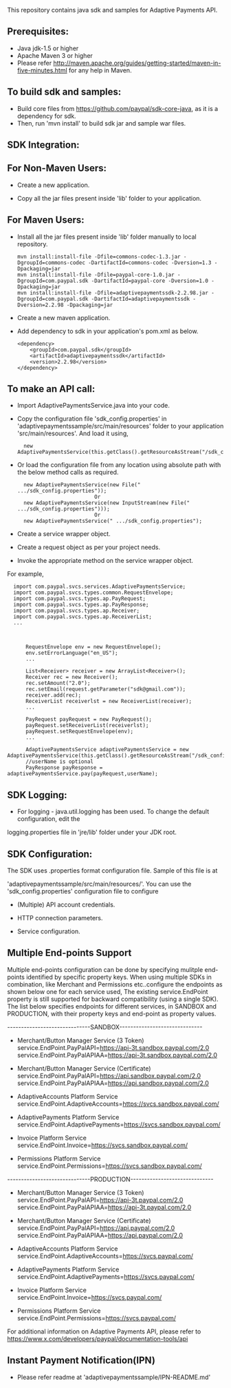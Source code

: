 This repository contains java sdk and samples for Adaptive Payments API.

Prerequisites:
---------------
*	Java jdk-1.5 or higher
*	Apache Maven 3 or higher
*	Please refer http://maven.apache.org/guides/getting-started/maven-in-five-minutes.html for any help in Maven.

To build sdk and samples:
--------------------------
*	Build core files from https://github.com/paypal/sdk-core-java, as it is a dependency for sdk.
*	Then, run 'mvn install' to build sdk jar and sample war files.

SDK Integration:
----------------
For Non-Maven Users:
--------------------
*   Create a new application.

*   Copy  all the jar files present inside 'lib' folder to your application.

For Maven Users:
----------------
*   Install all the jar files present inside 'lib' folder manually to local repository. 

        mvn install:install-file -Dfile=commons-codec-1.3.jar -DgroupId=commons-codec -DartifactId=commons-codec -Dversion=1.3 -Dpackaging=jar
        mvn install:install-file -Dfile=paypal-core-1.0.jar -DgroupId=com.paypal.sdk -DartifactId=paypal-core -Dversion=1.0 -Dpackaging=jar
		mvn install:install-file -Dfile=adaptivepaymentssdk-2.2.98.jar -DgroupId=com.paypal.sdk -DartifactId=adaptivepaymentssdk -Dversion=2.2.98 -Dpackaging=jar	

*	Create a new maven application.

*	Add dependency to sdk in your application's pom.xml as below.
		
		<dependency>
			<groupId>com.paypal.sdk</groupId>
			<artifactId>adaptivepaymentssdk</artifactId>
			<version>2.2.98</version>
		</dependency>
		
To make an API call:
--------------------			
*	Import AdaptivePaymentsService.java into your code.
		
*	Copy the configuration file 'sdk_config.properties' in 'adaptivepaymentssample/src/main/resources' folder to your application 'src/main/resources'. And load it using,  
		  
		  new AdaptivePaymentsService(this.getClass().getResourceAsStream("/sdk_config.properties"));
	
*	Or load the configuration file from any location using absolute path with the below method calls as required.

          new AdaptivePaymentsService(new File(" .../sdk_config.properties"));
                                 Or
		  new AdaptivePaymentsService(new InputStream(new File(" .../sdk_config.properties")));
                                 Or
          new AdaptivePaymentsService(" .../sdk_config.properties");
  
*	Create a service wrapper object.

*	Create a request object as per your project needs. 

*	Invoke the appropriate method on the service wrapper object.

For example,

          
	  import com.paypal.svcs.services.AdaptivePaymentsService;
	  import com.paypal.svcs.types.common.RequestEnvelope;
	  import com.paypal.svcs.types.ap.PayRequest;
      import com.paypal.svcs.types.ap.PayResponse;
	  import com.paypal.svcs.types.ap.Receiver;
      import com.paypal.svcs.types.ap.ReceiverList;
	  ...
	  
          
          
          RequestEnvelope env = new RequestEnvelope();
	      env.setErrorLanguage("en_US");
          ...
          
          List<Receiver> receiver = new ArrayList<Receiver>();
		  Receiver rec = new Receiver();
		  rec.setAmount("2.0");
		  rec.setEmail(request.getParameter("sdk@gmail.com"));
		  receiver.add(rec);
		  ReceiverList receiverlst = new ReceiverList(receiver);
	      ...
	  
	      PayRequest payRequest = new PayRequest();
	      payRequest.setReceiverList(receiverlst);
	      payRequest.setRequestEnvelope(env);
          ...

          AdaptivePaymentsService adaptivePaymentsService = new AdaptivePaymentsService(this.getClass().getResourceAsStream("/sdk_config.properties"));
		  //userName is optional
	      PayResponse payResponse = adaptivePaymentsService.pay(payRequest,userName);
		  

SDK Logging:
------------
*	For logging - java.util.logging has been used. To change the default configuration, edit the
 
logging.properties file in 'jre/lib' folder under your JDK root.		  

		  
SDK Configuration:
------------------
The SDK uses .properties format configuration file. Sample of this file is at 
 
'adaptivepaymentssample/src/main/resources/'. You can use the 'sdk_config.properties' configuration file to configure

*	(Multiple) API account credentials.

*	HTTP connection parameters.

*	Service configuration.

Multiple End-points Support
---------------------------
Multiple end-points configuration can be done by specifying mulitple end-points identified by specific property keys. 
When using multiple SDKs in combination, like Merchant and Permissions etc..configure the endpoints as shown below 
one for each service used, The existing service.EndPoint property is still supported for backward compatibility (using 
a single SDK). The list below specifies endpoints for different services, in SANDBOX and PRODUCTION, with their 
property keys and end-point as property values.

------------------------------SANDBOX------------------------------  
* Merchant/Button Manager Service (3 Token)  
service.EndPoint.PayPalAPI=https://api-3t.sandbox.paypal.com/2.0  
service.EndPoint.PayPalAPIAA=https://api-3t.sandbox.paypal.com/2.0  

* Merchant/Button Manager Service (Certificate)  
service.EndPoint.PayPalAPI=https://api.sandbox.paypal.com/2.0  
service.EndPoint.PayPalAPIAA=https://api.sandbox.paypal.com/2.0  

* AdaptiveAccounts Platform Service  
service.EndPoint.AdaptiveAccounts=https://svcs.sandbox.paypal.com/  

* AdaptivePayments Platform Service  
service.EndPoint.AdaptivePayments=https://svcs.sandbox.paypal.com/  

* Invoice Platform Service  
service.EndPoint.Invoice=https://svcs.sandbox.paypal.com/  

* Permissions Platform Service  
service.EndPoint.Permissions=https://svcs.sandbox.paypal.com/  

------------------------------PRODUCTION------------------------------  
* Merchant/Button Manager Service (3 Token)  
service.EndPoint.PayPalAPI=https://api-3t.paypal.com/2.0  
service.EndPoint.PayPalAPIAA=https://api-3t.paypal.com/2.0  

* Merchant/Button Manager Service (Certificate)  
service.EndPoint.PayPalAPI=https://api.paypal.com/2.0  
service.EndPoint.PayPalAPIAA=https://api.paypal.com/2.0  

* AdaptiveAccounts Platform Service  
service.EndPoint.AdaptiveAccounts=https://svcs.paypal.com/  

* AdaptivePayments Platform Service  
service.EndPoint.AdaptivePayments=https://svcs.paypal.com/  

* Invoice Platform Service  
service.EndPoint.Invoice=https://svcs.paypal.com/  

* Permissions Platform Service  
service.EndPoint.Permissions=https://svcs.paypal.com/  

For additional information on Adaptive Payments API, please refer to https://www.x.com/developers/paypal/documentation-tools/api

Instant Payment Notification(IPN) 
---------------------------------
* Please refer readme  at 'adaptivepaymentssample/IPN-README.md'



